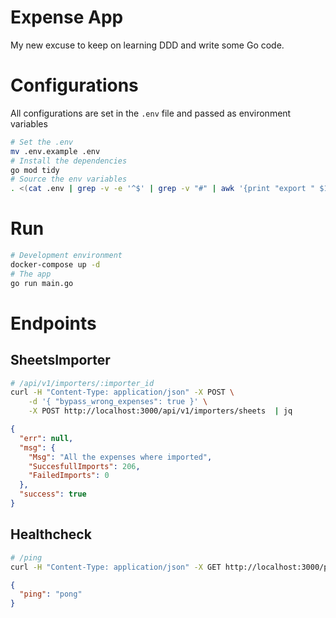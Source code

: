 # Expense App
My new excuse to keep on learning DDD and write some Go code.


# Configurations
All configurations are set in the `.env` file and passed as environment variables
```sh
# Set the .env
mv .env.example .env
# Install the dependencies
go mod tidy
# Source the env variables
. <(cat .env | grep -v -e '^$' | grep -v "#" | awk '{print "export " $1}')
```

# Run 
```sh
# Development environment
docker-compose up -d
# The app
go run main.go
```

# Endpoints

## SheetsImporter
```sh
# /api/v1/importers/:importer_id
curl -H "Content-Type: application/json" -X POST \
    -d '{ "bypass_wrong_expenses": true }' \
    -X POST http://localhost:3000/api/v1/importers/sheets  | jq
```
```json
{
  "err": null,
  "msg": {
    "Msg": "All the expenses where imported",
    "SuccesfullImports": 206,
    "FailedImports": 0
  },
  "success": true
}
```

## Healthcheck
```sh
# /ping
curl -H "Content-Type: application/json" -X GET http://localhost:3000/ping | jq
```
```json
{
  "ping": "pong"
}
```
   
   
   
   
   
   
   
   
